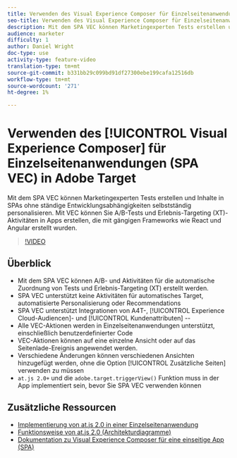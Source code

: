```yaml
---
title: Verwenden des Visual Experience Composer für Einzelseitenanwendungen (SPA VEC) in Adobe Target
seo-title: Verwenden des Visual Experience Composer für Einzelseitenanwendungen (SPA VEC) in Adobe Target
description: Mit dem SPA VEC können Marketingexperten Tests erstellen und Inhalte in SPAs ohne ständige Entwicklungsabhängigkeiten selbstständig personalisieren. Mit VEC können Sie A/B-Tests und Erlebnis-Targeting (XT)-Aktivitäten in Apps erstellen, die mit gängigen Frameworks wie React und Angular erstellt wurden.
audience: marketer
difficulty: 1
author: Daniel Wright
doc-type: use
activity-type: feature-video
translation-type: tm+mt
source-git-commit: b331bb29c099bd91df27300ebe199cafa12516db
workflow-type: tm+mt
source-wordcount: '271'
ht-degree: 1%

---
```



# Verwenden des [!UICONTROL Visual Experience Composer] für Einzelseitenanwendungen (SPA VEC) in Adobe Target

Mit dem SPA VEC können Marketingexperten Tests erstellen und Inhalte in SPAs ohne ständige Entwicklungsabhängigkeiten selbstständig personalisieren. Mit VEC können Sie A/B-Tests und Erlebnis-Targeting (XT)-Aktivitäten in Apps erstellen, die mit gängigen Frameworks wie React und Angular erstellt wurden.

>[!VIDEO](https://video.tv.adobe.com/v/26249?quality=12)

## Überblick

* Mit dem SPA VEC können A/B- und Aktivitäten für die automatische Zuordnung von Tests und Erlebnis-Targeting (XT) erstellt werden.
* SPA VEC unterstützt keine Aktivitäten für automatisches Target, automatisierte Personalisierung oder Recommendations
* SPA VEC unterstützt Integrationen von A4T-, [!UICONTROL Experience Cloud-Audiencen]- und [!UICONTROL Kundenattributen] --
* Alle VEC-Aktionen werden in Einzelseitenanwendungen unterstützt, einschließlich benutzerdefinierter Code
* VEC-Aktionen können auf eine einzelne Ansicht oder auf das Seitenlade-Ereignis angewendet werden.
* Verschiedene Änderungen können verschiedenen Ansichten hinzugefügt werden, ohne die Option [!UICONTROL Zusätzliche Seiten] verwenden zu müssen
* `at.js 2.0+` und die `adobe.target.triggerView()` Funktion muss in der App implementiert sein, bevor Sie SPA VEC verwenden können

## Zusätzliche Ressourcen

* [Implementierung von at.js 2.0 in einer Einzelseitenanwendung](../implementation/implement-atjs-20-in-a-single-page-application.md)
* [Funktionsweise von at.js 2.0 (Architekturdiagramme)](../implementation/understanding-how-atjs-20-works.md)
* [Dokumentation zu Visual Experience Composer für eine einseitige App (SPA)](https://docs.adobe.com/help/en/target/using/experiences/spa-visual-experience-composer.html)